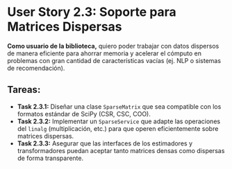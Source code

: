 
# User Story 2.3: Soporte para Matrices Dispersas

**Como usuario de la biblioteca,** quiero poder trabajar con datos dispersos de manera eficiente para ahorrar memoria y acelerar el cómputo en problemas con gran cantidad de características vacías (ej. NLP o sistemas de recomendación).

## Tareas:

- **Task 2.3.1:** Diseñar una clase `SparseMatrix` que sea compatible con los formatos estándar de SciPy (CSR, CSC, COO).
- **Task 2.3.2:** Implementar un `SparseService` que adapte las operaciones del `linalg` (multiplicación, etc.) para que operen eficientemente sobre matrices dispersas.
- **Task 2.3.3:** Asegurar que las interfaces de los estimadores y transformadores puedan aceptar tanto matrices densas como dispersas de forma transparente.
